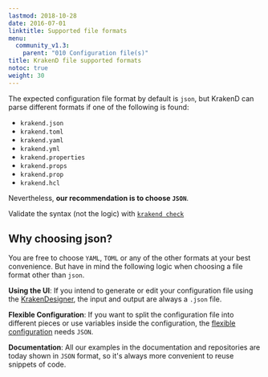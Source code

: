 ```yaml
---
lastmod: 2018-10-28
date: 2016-07-01
linktitle: Supported file formats
menu:
  community_v1.3:
    parent: "010 Configuration file(s)"
title: KrakenD file supported formats
notoc: true
weight: 30
---
```


The expected configuration file format by default is `json`, but KrakenD can parse different formats if one of the following is found:

- `krakend.json`
- `krakend.toml`
- `krakend.yaml`
- `krakend.yml`
- `krakend.properties`
- `krakend.props`
- `krakend.prop`
- `krakend.hcl`

Nevertheless, **our recommendation is to choose `JSON`**.

Validate the syntax (not the logic) with [`krakend check`](/docs/v1.3/commands/check/)

## Why choosing json?
You are free to choose `YAML`, `TOML` or any of the other formats at your best convenience. But have in mind the following logic when choosing a file format other than `json`.

**Using the UI**: If you intend to generate or edit your configuration file using the [KrakenDesigner](https://designer.krakend.io), the input and output are always a `.json` file.

**Flexible Configuration**: If you want to split the configuration file into different pieces or use variables inside the configuration, the [flexible configuration](/docs/v1.3/configuration/flexible-config/) needs `JSON`.

**Documentation**: All our examples in the documentation and repositories are today shown in `JSON` format, so it's always more convenient to reuse snippets of code.

